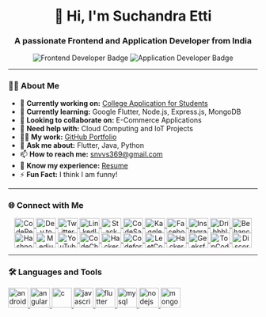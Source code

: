 <h1 align="center">👋 Hi, I'm Suchandra Etti</h1>
<h3 align="center">A passionate Frontend and Application Developer from India</h3>

<p align="center">
  <img src="https://img.shields.io/badge/Frontend%20Developer-%F0%9F%92%BB-blue" alt="Frontend Developer Badge">
  <img src="https://img.shields.io/badge/Application%20Development-Flutter%20&%20Node.js-brightgreen" alt="Application Developer Badge">
</p>

---

### 👩‍💻 About Me
- 🔭 **Currently working on:** [College Application for Students](#)
- 🌱 **Currently learning:** Google Flutter, Node.js, Express.js, MongoDB
- 👯 **Looking to collaborate on:** E-Commerce Applications
- 🤝 **Need help with:** Cloud Computing and IoT Projects
- 👨‍💻 **My work:** [GitHub Portfolio](https://github.com/SnvvSuchandraEtti)
- 💬 **Ask me about:** Flutter, Java, Python
- 📫 **How to reach me:** snvvs369@gmail.com
- 📄 **Know my experience:** [Resume](https://drive.google.com/file/d/1vjA-xYBa3WOc9dxbQ7PUc5FnGD5ZVpgQ/view?usp=sharing)
- ⚡ **Fun Fact:** I think I am funny!

---

### 🌐 Connect with Me
<div align="center">
  <a href="https://codepen.io/snvvsuchandraetti" target="blank">
    <img align="center" src="https://cdn.jsdelivr.net/npm/simple-icons@3.1.0/icons/codepen.svg" alt="CodePen" height="30" width="40" />
  </a>
  <a href="https://dev.to/suchandra" target="blank">
    <img align="center" src="https://cdn.jsdelivr.net/npm/simple-icons@3.1.0/icons/devto.svg" alt="Dev.to" height="30" width="40" />
  </a>
  <a href="https://twitter.com/snvvs369" target="blank">
    <img align="center" src="https://cdn.jsdelivr.net/npm/simple-icons@3.1.0/icons/twitter.svg" alt="Twitter" height="30" width="40" />
  </a>
  <a href="https://linkedin.com/in/suchandra-etti" target="blank">
    <img align="center" src="https://cdn.jsdelivr.net/npm/simple-icons@3.1.0/icons/linkedin.svg" alt="LinkedIn" height="30" width="40" />
  </a>
  <a href="https://stackoverflow.com/users/22353817/suchandra" target="blank">
    <img align="center" src="https://cdn.jsdelivr.net/npm/simple-icons@3.1.0/icons/stack-overflow.svg" alt="Stack Overflow" height="30" width="40" />
  </a>
  <a href="https://codesandbox.io/u/suchandra" target="blank">
    <img align="center" src="https://cdn.jsdelivr.net/npm/simple-icons@3.1.0/icons/codesandbox.svg" alt="CodeSandbox" height="30" width="40" />
  </a>
  <a href="https://www.kaggle.com/snvvsuachandraetti" target="blank">
    <img align="center" src="https://cdn.jsdelivr.net/npm/simple-icons@3.1.0/icons/kaggle.svg" alt="Kaggle" height="30" width="40" />
  </a>
  <a href="https://www.facebook.com/profile.php?id=100070206241754" target="blank">
    <img align="center" src="https://cdn.jsdelivr.net/npm/simple-icons@3.1.0/icons/facebook.svg" alt="Facebook" height="30" width="40" />
  </a>
  <a href="https://instagram.com/s.u.c.h.a.n.d.r.a" target="blank">
    <img align="center" src="https://cdn.jsdelivr.net/npm/simple-icons@3.1.0/icons/instagram.svg" alt="Instagram" height="30" width="40" />
  </a>
  <a href="https://dribbble.com/suchandra369" target="blank">
    <img align="center" src="https://cdn.jsdelivr.net/npm/simple-icons@3.1.0/icons/dribbble.svg" alt="Dribbble" height="30" width="40" />
  </a>
  <a href="https://www.behance.net/shivashiva187" target="blank">
    <img align="center" src="https://cdn.jsdelivr.net/npm/simple-icons@3.1.0/icons/behance.svg" alt="Behance" height="30" width="40" />
  </a>
  <a href="https://hashnode.com/@suchandra" target="blank">
    <img align="center" src="https://cdn.jsdelivr.net/npm/simple-icons@3.1.0/icons/hashnode.svg" alt="Hashnode" height="30" width="40" />
  </a>
  <a href="https://medium.com/@snvvs369" target="blank">
    <img align="center" src="https://cdn.jsdelivr.net/npm/simple-icons@3.1.0/icons/medium.svg" alt="Medium" height="30" width="40" />
  </a>
  <a href="https://www.youtube.com/@snvvs369/videos" target="blank">
    <img align="center" src="https://cdn.jsdelivr.net/npm/simple-icons@3.1.0/icons/youtube.svg" alt="YouTube" height="30" width="40" />
  </a>
  <a href="https://www.codechef.com/users/suchandra369" target="blank">
    <img align="center" src="https://cdn.jsdelivr.net/npm/simple-icons@3.1.0/icons/codechef.svg" alt="CodeChef" height="30" width="40" />
  </a>
  <a href="https://www.hackerrank.com/profile/22a91a0570" target="blank">
    <img align="center" src="https://cdn.jsdelivr.net/npm/simple-icons@3.1.0/icons/hackerrank.svg" alt="HackerRank" height="30" width="40" />
  </a>
  <a href="https://codeforces.com/profile/snvvs369" target="blank">
    <img align="center" src="https://cdn.jsdelivr.net/npm/simple-icons@3.1.0/icons/codeforces.svg" alt="Codeforces" height="30" width="40" />
  </a>
  <a href="https://leetcode.com/u/snvvsuchandraetti/" target="blank">
    <img align="center" src="https://cdn.jsdelivr.net/npm/simple-icons@3.1.0/icons/leet-code.svg" alt="LeetCode" height="30" width="40" />
  </a>
  <a href="https://www.hackerearth.com/@snvvs369/" target="blank">
    <img align="center" src="https://cdn.jsdelivr.net/npm/simple-icons@3.1.0/icons/hackerearth.svg" alt="HackerEarth" height="30" width="40" />
  </a>
  <a href="https://www.geeksforgeeks.org/user/user_snvvsuchandra369/" target="blank">
    <img align="center" src="https://cdn.jsdelivr.net/npm/simple-icons@3.1.0/icons/geeks-for-geeks.svg" alt="GeeksforGeeks" height="30" width="40" />
  </a>
  <a href="https://profiles.topcoder.com/suchandra369" target="blank">
    <img align="center" src="https://cdn.jsdelivr.net/npm/simple-icons@3.1.0/icons/topcoder.svg" alt="TopCoder" height="30" width="40" />
  </a>
  <a href="https://discordapp.com/users/1024284026489544725" target="blank">
    <img align="center" src="https://cdn.jsdelivr.net/npm/simple-icons@3.1.0/icons/discord.svg" alt="Discord" height="30" width="40" />
  </a>
</div>

---

### 🛠️ Languages and Tools
<div align="center">
  <p align="left">
    <a href="https://developer.android.com" target="_blank" rel="noreferrer">
      <img src="https://cdn.jsdelivr.net/npm/simple-icons@3.1.0/icons/android.svg" alt="android" width="40" height="40" />
    </a>
    <a href="https://angular.io" target="_blank" rel="noreferrer">
      <img src="https://cdn.jsdelivr.net/npm/simple-icons@3.1.0/icons/angular.svg" alt="angular" width="40" height="40" />
    </a>
    <a href="https://www.cprogramming.com/" target="_blank" rel="noreferrer">
      <img src="https://cdn.jsdelivr.net/npm/simple-icons@3.1.0/icons/c.svg" alt="c" width="40" height="40" />
    </a>
    <a href="https://www.javascript.com" target="_blank" rel="noreferrer">
      <img src="https://cdn.jsdelivr.net/npm/simple-icons@3.1.0/icons/javascript.svg" alt="javascript" width="40" height="40" />
    </a>
    <a href="https://flutter.dev" target="_blank" rel="noreferrer">
      <img src="https://cdn.jsdelivr.net/npm/simple-icons@3.1.0/icons/flutter.svg" alt="flutter" width="40" height="40" />
    </a>
    <a href="https://www.mysql.com/" target="_blank" rel="noreferrer">
      <img src="https://cdn.jsdelivr.net/npm/simple-icons@3.1.0/icons/mysql.svg" alt="mysql" width="40" height="40" />
    </a>
    <a href="https://nodejs.org" target="_blank" rel="noreferrer">
      <img src="https://cdn.jsdelivr.net/npm/simple-icons@3.1.0/icons/node-dot-js.svg" alt="nodejs" width="40" height="40" />
    </a>
    <a href="https://www.mongodb.com/" target="_blank" rel="noreferrer">
      <img src="https://cdn.jsdelivr.net/npm/simple-icons@3.1.0/icons/mongodb.svg" alt="mongodb" width="40" height="40" />
    </a>
  </p>
</div>
